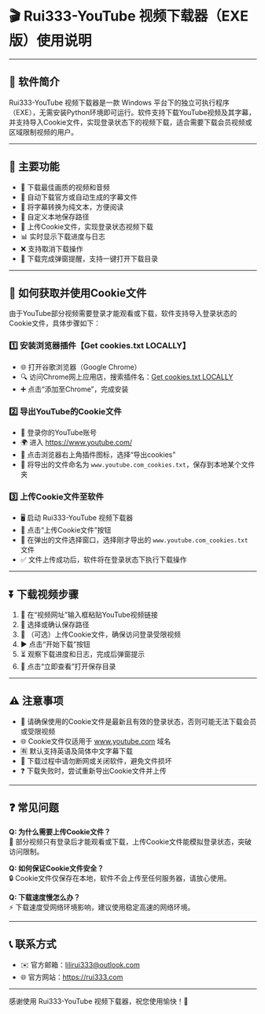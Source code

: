 # 🎬 Rui333-YouTube 视频下载器（EXE版）使用说明

---

## 📝 软件简介
Rui333-YouTube 视频下载器是一款 Windows 平台下的独立可执行程序（EXE），无需安装Python环境即可运行。软件支持下载YouTube视频及其字幕，并支持导入Cookie文件，实现登录状态下的视频下载，适合需要下载会员视频或区域限制视频的用户。

---

## 🚀 主要功能
- 🎥 下载最佳画质的视频和音频  
- 📝 自动下载官方或自动生成的字幕文件  
- 📄 将字幕转换为纯文本，方便阅读  
- 📂 自定义本地保存路径  
- 🔑 上传Cookie文件，实现登录状态视频下载  
- 📊 实时显示下载进度与日志  
- ❌ 支持取消下载操作  
- 🎉 下载完成弹窗提醒，支持一键打开下载目录  

---

## 🍪 如何获取并使用Cookie文件

由于YouTube部分视频需要登录才能观看或下载，软件支持导入登录状态的Cookie文件，具体步骤如下：

### 1️⃣ 安装浏览器插件【Get cookies.txt LOCALLY】

- 🌐 打开谷歌浏览器（Google Chrome）  
- 🔍 访问Chrome网上应用店，搜索插件名：[Get cookies.txt LOCALLY](https://chromewebstore.google.com/detail/get-cookiestxt-locally/cclelndahbckbenkjhflpdbgdldlbecc?hl=zh-CN&utm_source=ext_sidebar)  
- ➕ 点击“添加至Chrome”，完成安装  

### 2️⃣ 导出YouTube的Cookie文件

- 🔑 登录你的YouTube账号  
- 🌍 进入 https://www.youtube.com/  
- 🧩 点击浏览器右上角插件图标，选择“导出cookies”  
- 💾 将导出的文件命名为 `www.youtube.com_cookies.txt`，保存到本地某个文件夹  

### 3️⃣ 上传Cookie文件至软件

- 🖥️ 启动 Rui333-YouTube 视频下载器  
- 📂 点击“上传Cookie文件”按钮  
- 📁 在弹出的文件选择窗口，选择刚才导出的 `www.youtube.com_cookies.txt` 文件  
- ✅ 文件上传成功后，软件将在登录状态下执行下载操作  

---

## ⏬ 下载视频步骤

1. 🔗 在“视频网址”输入框粘贴YouTube视频链接  
2. 📁 选择或确认保存路径  
3. 🔑 （可选）上传Cookie文件，确保访问登录受限视频  
4. ▶️ 点击“开始下载”按钮  
5. ⏳ 观察下载进度和日志，完成后弹窗提示  
6. 📂 点击“立即查看”打开保存目录  

---

## ⚠️ 注意事项

- 🔄 请确保使用的Cookie文件是最新且有效的登录状态，否则可能无法下载会员或受限视频  
- 🌐 Cookie文件仅适用于 www.youtube.com 域名  
- 🈶 默认支持英语及简体中文字幕下载  
- 📶 下载过程中请勿断网或关闭软件，避免文件损坏  
- ❓ 下载失败时，尝试重新导出Cookie文件并上传  

---

## ❓ 常见问题

**Q: 为什么需要上传Cookie文件？**  
🔑 部分视频只有登录后才能观看或下载，上传Cookie文件能模拟登录状态，突破访问限制。

**Q: 如何保证Cookie文件安全？**  
🔒 Cookie文件仅保存在本地，软件不会上传至任何服务器，请放心使用。

**Q: 下载速度慢怎么办？**  
⚡ 下载速度受网络环境影响，建议使用稳定高速的网络环境。

---

## 📞 联系方式  
- ✉️ 官方邮箱：lilirui333@outlook.com  
- 🌐 官方网站：https://rui333.com  

---

感谢使用 Rui333-YouTube 视频下载器，祝您使用愉快！🎉
